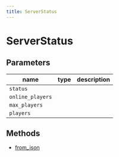 ```yaml
---
title: ServerStatus
---
```


# ServerStatus

## Parameters

| name           | type | description |
| -------------- | ---- | ----------- |
| `status`         |      |             |
| `online_players` |      |             |
| `max_players`    |      |             |
| `players`        |      |             |

## Methods

- [from_json](#from-json)
